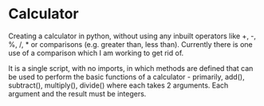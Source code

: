 # Calculator
Creating a calculator in python, without using any inbuilt operators like +, -, %, /, * or comparisons (e.g. greater than, less than). Currently there is one use of a comparison which I am working to get rid of.

It is a single script, with no imports, in which methods are defined that can be used to perform the basic functions of a calculator - primarily, add(), subtract(), multiply(), divide() where each takes 2 arguments. Each argument and the result must be integers.
